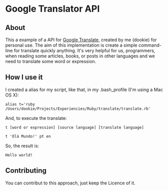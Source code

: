 # Google Translator API

## About
This a example of a API for [Google Translate](http://translate.google.com.br/), created by me (dookie) for personal use.
The aim of this implementation is create a simple command-line for translate quickly anything. It's very helpful for us, programmers, when reading some articles, books, or posts in other languages and we need to translate some word or expression.

## How I use it
I created a alias for my script, like that, in my .bash_profile (I'm using a Mac OS X):

	alias t='ruby /Users/dookie/Projects/Experiencies/Ruby/translate/translate.rb'
	
And, to execute the translate:

	t [word or expression] [source language] [translate language]

	t 'Olá Mundo!' pt en
	
So, the result is:

	Hello world!
	
## Contributing
You can contribut to this approach, just keep the Licence of it.